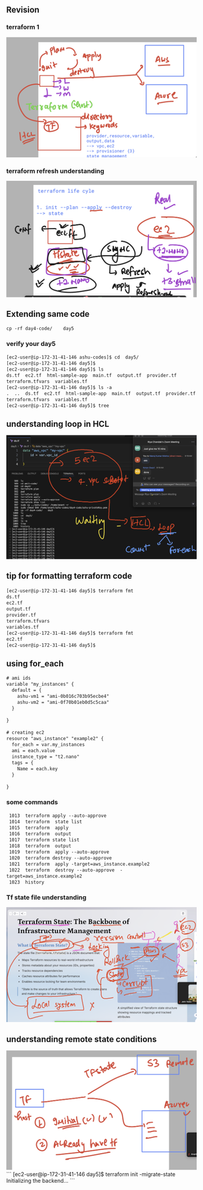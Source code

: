 ## Revision 

### terraform 1 

<img src="rev1.png">

### terraform  refresh understanding 

<img src="rev2.png">

## Extending same code 

```
cp -rf day4-code/    day5
```
### verify your day5 

```
[ec2-user@ip-172-31-41-146 ashu-codes]$ cd  day5/
[ec2-user@ip-172-31-41-146 day5]$ 
[ec2-user@ip-172-31-41-146 day5]$ ls
ds.tf  ec2.tf  html-sample-app  main.tf  output.tf  provider.tf  terraform.tfvars  variables.tf
[ec2-user@ip-172-31-41-146 day5]$ ls -a
.  ..  ds.tf  ec2.tf  html-sample-app  main.tf  output.tf  provider.tf  terraform.tfvars  variables.tf
[ec2-user@ip-172-31-41-146 day5]$ tree 

```

## understanding loop in HCL 

<img src="loop.png">

## tip for formatting terraform code 

```
[ec2-user@ip-172-31-41-146 day5]$ terraform fmt 
ds.tf
ec2.tf
output.tf
provider.tf
terraform.tfvars
variables.tf
[ec2-user@ip-172-31-41-146 day5]$ terraform fmt 
ec2.tf
[ec2-user@ip-172-31-41-146 day5]$ 

```


## using for_each 

```
# ami ids 
variable "my_instances" {
  default = {
    ashu-vm1 = "ami-0b016c703b95ecbe4"
    ashu-vm2 = "ami-0f70b01eb0d5c5caa"
  }
  
}

# creating ec2 
resource "aws_instance" "example2" {
  for_each = var.my_instances
  ami = each.value
  instance_type = "t2.nano"
  tags = {
    Name = each.key
  }
  
}

```

### some commands 

```
 1013  terraform apply --auto-approve 
 1014  terraform  state list 
 1015  terraform  apply 
 1016  terraform  output 
 1017  terraform state list
 1018  terraform  output 
 1019  terraform  apply --auto-approve
 1020  terraform destroy --auto-approve
 1021  terraform  apply -target=aws_instance.example2 
 1022  terraform  destroy --auto-approve  -target=aws_instance.example2 
 1023  history 

 ```

 ### Tf state file understanding 

 <img src="tf.png">

 ## understanding remote state conditions 

 
 <img src="tf1.png">
 ```
 [ec2-user@ip-172-31-41-146 day5]$ terraform  init  -migrate-state 
Initializing the backend...
```
